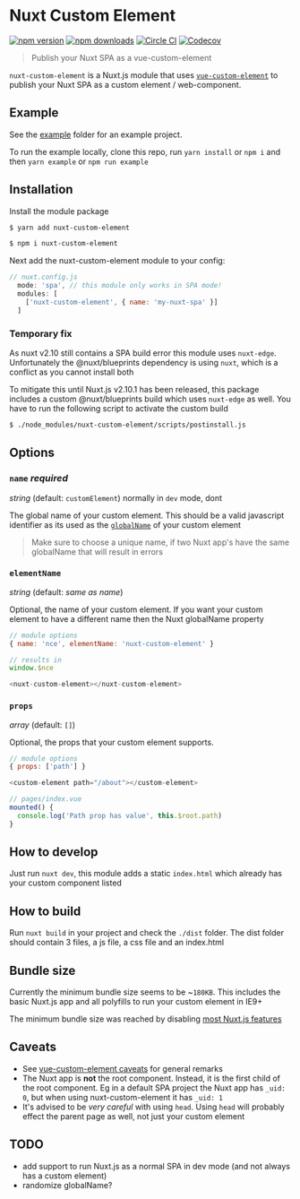 # Nuxt Custom Element

[![npm version][npm-version-src]][npm-version-href]
[![npm downloads][npm-downloads-src]][npm-downloads-href]
[![Circle CI][circle-ci-src]][circle-ci-href]
[![Codecov][codecov-src]][codecov-href]

> Publish your Nuxt SPA as a vue-custom-element

`nuxt-custom-element` is a Nuxt.js module that uses [`vue-custom-element`](https://github.com/karol-f/vue-custom-element) to publish your Nuxt SPA as a custom element / web-component.

## Example

See the [example](./example) folder for an example project.

To run the example locally, clone this repo, run `yarn install` or `npm i` and then `yarn example` or `npm run example`

## Installation

Install the module package

```bash
$ yarn add nuxt-custom-element

$ npm i nuxt-custom-element
```

Next add the nuxt-custom-element module to your config:

```js
// nuxt.config.js
  mode: 'spa', // this module only works in SPA mode!
  modules: [
    ['nuxt-custom-element', { name: 'my-nuxt-spa' }]
  ]
```

### Temporary fix

As nuxt v2.10 still contains a SPA build error this module uses `nuxt-edge`. Unfortunately the @nuxt/blueprints dependency is using `nuxt`, which is a conflict as you cannot install both

To mitigate this until Nuxt.js v2.10.1 has been released, this package includes a custom @nuxt/blueprints build which uses `nuxt-edge` as well. You have to run the following script to activate the custom build

```sh
$ ./node_modules/nuxt-custom-element/scripts/postinstall.js
```

## Options

### `name` *required*
_string_ (default: `customElement`) normally in `dev` mode, dont

The global name of your custom element. This should be a valid javascript identifier as its used as the [`globalName`](https://nuxtjs.org/api/configuration-global-name#the-globalname-property) of your custom element

> Make sure to choose a unique name, if two Nuxt app's have the same globalName that will result in errors

### `elementName`
_string_ (default: _same as name_)

Optional, the name of your custom element. If you want your custom element to have a different name then the Nuxt globalName property

```js
// module options
{ name: 'nce', elementName: 'nuxt-custom-element' }

// results in
window.$nce

<nuxt-custom-element></nuxt-custom-element>
```

### `props`
_array_ (default: `[]`)

Optional, the props that your custom element supports.

```js
// module options
{ props: ['path'] }

<custom-element path="/about"></custom-element>

// pages/index.vue
mounted() {
  console.log('Path prop has value', this.$root.path)
}
```

## How to develop

Just run `nuxt dev`, this module adds a static `index.html` which already has your custom component listed

## How to build

Run `nuxt build` in your project and check the `./dist` folder. The dist folder should contain 3 files, a js file, a css file and an index.html

## Bundle size

Currently the minimum bundle size seems to be ~`180KB`. This includes the basic Nuxt.js app and all polyfills to run your custom element in IE9+

The minimum bundle size was reached by disabling [most Nuxt.js features](https://github.com/nuxt/nuxt.js/blob/dev/packages/config/src/config/_app.js#L63-L77)

## Caveats

- See [vue-custom-element caveats](https://github.com/karol-f/vue-custom-element#caveats) for general remarks
- The Nuxt app is **not** the root component. Instead, it is the first child of the root component. Eg in a default SPA project the Nuxt app has `_uid: 0`, but when using nuxt-custom-element it has `_uid: 1`
- It's advised to be _very careful_ with using `head`. Using `head` will probably effect the parent page as well, not just your custom element

## TODO

- add support to run Nuxt.js as a normal SPA in dev mode (and not always has a custom element)
- randomize globalName?

<!-- Badges -->
[npm-version-src]: https://img.shields.io/npm/v/nuxt-custom-element/latest.svg?style=flat-square
[npm-version-href]: https://npmjs.com/package/nuxt-custom-element

[npm-downloads-src]: https://img.shields.io/npm/dt/nuxt-custom-element.svg?style=flat-square
[npm-downloads-href]: https://npmjs.com/package/nuxt-custom-element

[circle-ci-src]: https://img.shields.io/circleci/project/github/pimlie/nuxt-custom-element.svg?style=flat-square
[circle-ci-href]: https://circleci.com/gh/pimlie/nuxt-custom-element

[codecov-src]: https://img.shields.io/codecov/c/github/pimlie/nuxt-custom-element.svg?style=flat-square
[codecov-href]: https://codecov.io/gh/pimlie/nuxt-custom-element

